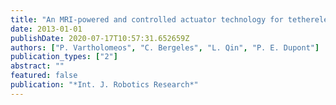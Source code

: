 ```yaml
---
title: "An MRI-powered and controlled actuator technology for tethereless robotic interventions"
date: 2013-01-01
publishDate: 2020-07-17T10:57:31.652659Z
authors: ["P. Vartholomeos", "C. Bergeles", "L. Qin", "P. E. Dupont"]
publication_types: ["2"]
abstract: ""
featured: false
publication: "*Int. J. Robotics Research*"
---
```


